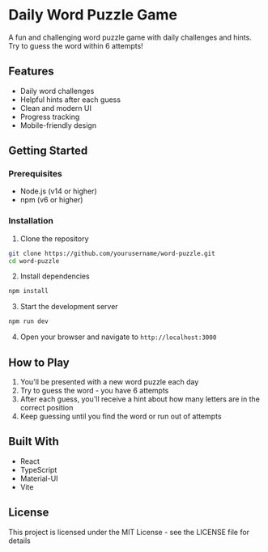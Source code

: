 # Daily Word Puzzle Game

A fun and challenging word puzzle game with daily challenges and hints. Try to guess the word within 6 attempts!

## Features

- Daily word challenges
- Helpful hints after each guess
- Clean and modern UI
- Progress tracking
- Mobile-friendly design

## Getting Started

### Prerequisites

- Node.js (v14 or higher)
- npm (v6 or higher)

### Installation

1. Clone the repository
```bash
git clone https://github.com/yourusername/word-puzzle.git
cd word-puzzle
```

2. Install dependencies
```bash
npm install
```

3. Start the development server
```bash
npm run dev
```

4. Open your browser and navigate to `http://localhost:3000`

## How to Play

1. You'll be presented with a new word puzzle each day
2. Try to guess the word - you have 6 attempts
3. After each guess, you'll receive a hint about how many letters are in the correct position
4. Keep guessing until you find the word or run out of attempts

## Built With

- React
- TypeScript
- Material-UI
- Vite

## License

This project is licensed under the MIT License - see the LICENSE file for details 